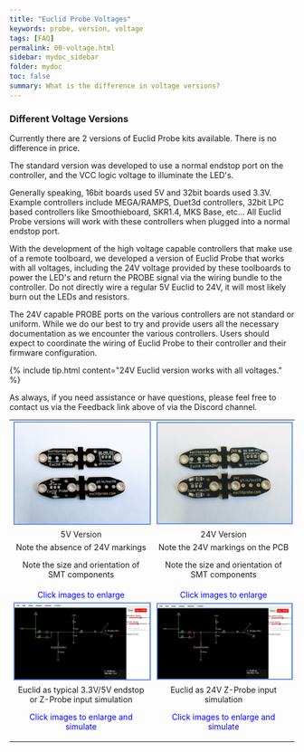 ```yaml
---
title: "Euclid Probe Voltages"
keywords: probe, version, voltage
tags: [FAQ]
permalink: 00-voltage.html
sidebar: mydoc_sidebar
folder: mydoc
toc: false
summary: What is the difference in voltage versions? 
---
```

### Different Voltage Versions
Currently there are 2 versions of Euclid Probe kits available. There is no difference in price. 

The standard version was developed to use a normal endstop port on the controller, and the VCC logic voltage to illuminate the LED's. 

Generally speaking, 16bit boards used 5V and 32bit boards used 3.3V. Example controllers include MEGA/RAMPS, Duet3d controllers, 32bit LPC based controllers like Smoothieboard, SKR1.4, MKS Base, etc... All Euclid Probe versions will work with these controllers when plugged into a normal endstop port. 

With the development of the high voltage capable controllers that make use of a remote toolboard, we developed a version of Euclid Probe that works with all voltages, including the 24V voltage provided by these toolboards to power the LED's and return the PROBE signal via the wiring bundle to the controller. Do not directly wire a regular 5V Euclid to 24V, it will most likely burn out the LEDs and resistors. 

The 24V capable PROBE ports on the various controllers are not standard or uniform. While we do our best to try and provide users all the necessary documentation as we encounter the various controllers.  Users should expect to coordinate the wiring of Euclid Probe to their controller and their firmware configuration. 

{% include tip.html content="24V Euclid version works with all voltages." %}

As always, if you need assistance or have questions, please feel free to contact us via the Feedback link above of via the Discord channel. 

<div style="width:100%;text-align:center;">
<table>
<tr>
  <td>  <a href="images\01_5VPCB.jpg" data-lity>
    <img src="images\01_5VPCB.jpg" style="width:400px; border:2px solid CornflowerBlue">
  </a>
  </td>
  <td>
    <a href="images\01_24VPCB.jpg" data-lity>
    <img src="images\01_24VPCB.jpg" style="width:400px; border:2px solid CornflowerBlue">
  </a>
  </td>
</tr>
<tr>
  <td>5V Version</td>
  <td>24V Version</td>
</tr>
<tr>
  <td>Note the absence of 24V markings<P>  
      Note the size and orientation of SMT components</p></td>
  <td>Note the 24V markings on the PCB<P>  
      Note the size and orientation of SMT components</p></td>
</tr>
<tr>
  <td><span style="color:blue">Click images to enlarge</span>
  </td>
  <td><span style="color:blue">Click images to enlarge</span>
  </td>
</tr>
<tr>
  <td>
    <a href="https://tinyurl.com/yawtohnf" data-lity>
    <img src="images\00-falstad.jpg" style="width:400px; border:2px solid CornflowerBlue"></a>
  </td>
  <td>
    <a href="https://tinyurl.com/y9l7q26f" data-lity>
    <img src="images\00-falstad.jpg" style="width:400px; border:2px solid CornflowerBlue"></a>
  </td>    
</tr>
<tr>
  <td>Euclid as typical 3.3V/5V endstop or Z-Probe input simulation<p>
  <span style="color:blue">Click images to enlarge and simulate</span></p></td>
  <td>Euclid as 24V Z-Probe input simulation<p>
  <span style="color:blue">Click images to enlarge and simulate</span></p></td>
</tr>
</table>
</div>
